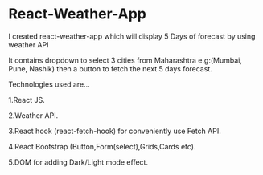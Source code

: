 # React-Weather-App
I created react-weather-app which will display 5 Days of forecast by using weather API

It contains dropdown to select 3 cities from Maharashtra e.g:(Mumbai, Pune, Nashik) then a button to fetch the next 5 days forecast.

Technologies used are...

1.React JS.

2.Weather API.

3.React hook (react-fetch-hook) for conveniently use Fetch API.

4.React Bootstrap (Button,Form(select),Grids,Cards etc).

5.DOM for adding Dark/Light mode effect.
